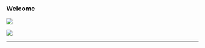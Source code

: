 ### Welcome

![](https://github-readme-stats.vercel.app/api?username=rbrtbrnschn&show_icons=true&theme=buefy&count_private=true&include_all_commits=true)

![](https://github-readme-stats.vercel.app/api/top-langs/?username=rbrtbrnschn&layout=compact&theme=buefy)



<hr/>

<!--
![[current project](https://github.com/rbrtbrnschn/readme-generator)](https://github-readme-stats.vercel.app/api/pin/?username=rbrtbrnschn&repo=readme-generator&theme=buefy)
-->

![![](https://github-readme-stats.vercel.app/api/pin/?username=rbrtbrnschn&repo=readme-generator&theme=buefy)](https://github.com/rbrtbrnschn/readme-generator)



<!--
**rbrtbrnschn/rbrtbrnschn** is a ✨ _special_ ✨ repository because its `README.md` (this file) appears on your GitHub profile.

Here are some ideas to get you started:

- 🔭 I’m currently working on ...
- 🌱 I’m currently learning ...
- 👯 I’m looking to collaborate on ...
- 🤔 I’m looking for help with ...
- 💬 Ask me about ...
- 📫 How to reach me: ...
- 😄 Pronouns: ...
- ⚡ Fun fact: ...
-->
